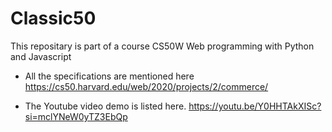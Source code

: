 # Classic50
This repositary is part of a course CS50W Web programming with Python and Javascript 

* All the specifications are mentioned here
https://cs50.harvard.edu/web/2020/projects/2/commerce/




* The Youtube video demo is listed here.
https://youtu.be/Y0HHTAkXISc?si=mclYNeW0yTZ3EbQp



